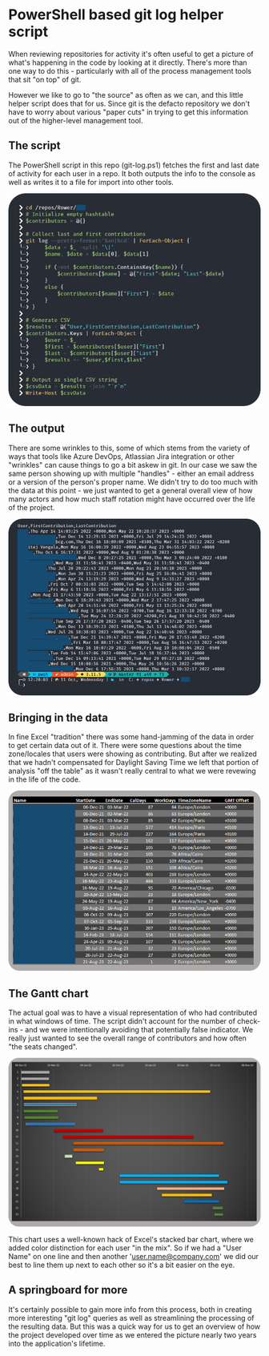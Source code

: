 # PowerShell based git log helper script

When reviewing repositories for activity it's often useful to get a picture of what's happening in the code by looking at it directly. There's more than one way to do this - particularly with all of the process management tools that sit "on top" of git. 

However we like to go to "the source" as often as we can, and this little helper script does that for us. Since git is the defacto repository we don't have to worry about various "paper cuts" in trying to get this information out of the higher-level management tool. 

## The script

The PowerShell script in this repo (git-log.ps1) fetches the first and last date of activity for each user in a repo. It both outputs the info to the console as well as writes it to a file for import into other tools.

![PowerShell Script](img/git-log-PowerShell-script.png)

## The output

There are some wrinkles to this, some of which stems from the variety of ways that tools like Azure DevOps, Atlassian Jira integration or other "wrinkles" can cause things to go a bit askew in git. In our case we saw the same person showing up with multiple "handles" - either an email address or a version of the person's proper name. We didn't try to do too much with the data at this point - we just wanted to get a general overall view of how many actors and how much staff rotation might have occurred over the life of the project.

![PowerShell output](img/git-log-PowerShell-output.png)

## Bringing in the data

In fine Excel "tradition" there was some hand-jamming of the data in order to get certain data out of it. There were some questions about the time zone/locales that users were showing as contributing. But after we realized that we hadn't compensated for Daylight Saving Time we left that portion of analysis "off the table" as it wasn't really central to what we were revewing in the life of the code.

![Import into Excel](img/git-log-Excel-import.png)

## The Gantt chart

The actual goal was to have a visual representation of who had contributed in what windows of time. The script didn't account for the number of check-ins - and we were intentionally avoiding that potentially false indicator. We really just wanted to see the overall range of contributors and how often "the seats changed". 

![Improvised Gantt Chanrt](img/git-log-Gantt-transform.png)

This chart uses a well-known hack of Excel's stacked bar chart, where we added color distinction for each user "in the mix". So if we had a "User Name" on one line and then another 'user.name@company.com' we did our best to line them up next to each other so it's a bit easier on the eye. 

## A springboard for more 

It's certainly possible to gain more info from this process, both in creating more interesting "git log" queries as well as streamlining the processing of the resulting data. But this was a quick way for us to get an overview of how the project developed over time as we entered the picture nearly two years into the application's lifetime.